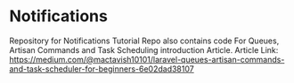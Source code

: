 # Notifications
 Repository for Notifications Tutorial
Repo also contains code For Queues, Artisan Commands and Task Scheduling introduction Article.
Article Link: https://medium.com/@mactavish10101/laravel-queues-artisan-commands-and-task-scheduler-for-beginners-6e02dad38107
